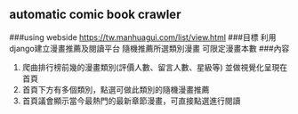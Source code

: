 ## automatic comic book crawler
###using webside https://tw.manhuagui.com/list/view.html
###目標
利用django建立漫畫推薦及閱讀平台 隨機推薦所選類別漫畫 可限定漫畫本數
###內容
1. 爬曲排行榜前幾的漫畫類別(評價人數、留言人數、星級等) 並做視覺化呈現在首頁
2. 首頁下方有多個類別，點選可做此類別的隨機漫畫推薦
3. 首頁議會顯示當今最熱門的最新章節漫畫，可直接點選進行閱讀
